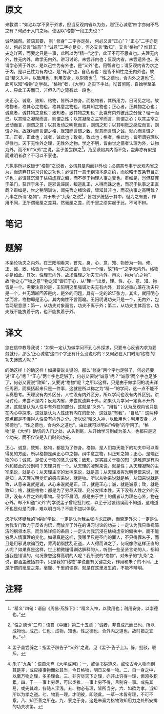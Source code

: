# 原文
来教谓：“如必以学不资于外求，但当反观内省以为务，则‘正心诚意’四字亦何不尽之有？何必于入门之际，便困以‘格物’一段工夫也？”

诚然诚然。若语其要， 则“ 修身” 二字亦足矣， 何必又言“正心”？“正心”二字亦足矣，何必又言“诚意”？“诚意”二字亦足矣，何必又言“致知”，又言“格物”？惟其工夫之详密，而要之只是一事，此所以为“精一”之学，此正不可不思者也。夫理无内外，性无内外，故学无内外。讲习讨论，未尝非内也；反观内省，未尝遗外也。夫谓学必资于外求，是以己性为有外也，是“义外”也，用智者也；谓反观内省为求之于内，是以己性为有内也，是“有我”也，自私者也：是皆不知性之无内外也。故曰“精义入神，以致用也；利用安身，以崇德也”[^1]，“性之德也，合内外之道也”[^2]。此可以知“格物”之学矣。“格物”者，《大学》之实下手处，彻首彻尾，自始学至圣人，只此工夫而已，非但入门之际有此一段也。

夫正心、诚意、致知、格物，皆所以修身。而格物者，其所用力，日可见之地。故格物者，格其心之物也，格其意之物也，格其知之物也；正心者，正其物之心也；诚意者，诚其物之意也；致知者，致其物之知也：此岂有内外彼此之分哉？理一而已。以其理之凝聚而言，则谓之性；以其凝聚之主宰而言，则谓之心；以其主宰之发动而言，则谓之意；以其发动之明觉而言，则谓之知；以其明觉之感应而言，则谓之物。故就物而言谓之格，就知而言谓之致，就意而言谓之诚，就心而言谓之正。正者，正此也；诚者，诚此也；致者，致此也；格者，格此也：皆所谓穷理以尽性也。天下无性外之理，无性外之物。学之不明，皆由世之儒者认理为外，认物为外，而不知“义外”之说，孟子盖尝辟之[^3]，乃至袭陷其内而不免，岂非亦有似是而难明者欤？不可以不察也。

凡执事所以致疑于“格物”之说者，必谓其是内而非外也；必谓其专事于反观内省之为，而遗弃其讲习讨论之功也；必谓其一意于纲领本原之约，而脱略于支条节目之详也；必谓其沉溺于枯槁虚寂之偏，而不尽于物理人事之变也。审如是，岂但获罪于圣门，获罪于朱子，是邪说诬民，叛道乱正，人得而诛之也，而况于执事之正直哉？审如是，世之稍明训诂，闻先哲之绪论者，皆知其非也，而况执事之高明哉？凡事之所谓“格物”，其于朱子“九条”之说[^4]，皆包罗统括于其中，但为之有要，作用不同，正所谓毫厘之差耳。然毫厘之差，而千里之缪实起于此，不可不辩。
# 笔记

# 题解
本条论功夫之内外。在王阳明看来，首先，身、心、意、知、物皆为一物，修、正、诚、致、格皆为一事。功夫之细密，皆为一个理，故“精一”之学无内外。格物亦是如此。其次，性理无内外，故求性理之功夫无内外。再次，物为“心之物”，故“物之心”“物之意”“物之知”皆归于心，从“理一”出发，理、性、心、意、知、物皆是一个。需要注意的是，王阳明这里强调功夫无有内外，其论述重心落在功夫只是一个，并无清晰回答是内、是外的问题，具有一定的论证张力。其实，就阳明心学而言，格物即是正心，其内向性不言而喻。王阳明说功夫只是一个，无内外，包含两层意思：第一，从功夫对象而言，功夫不离于外；第二，从功夫主体而言，功夫既不能执着于内，也不能执着于外。
# 译文
您在信中教导我说：“如果一定认为做学问不到心外探求，只要专心反省内求为要务就行，那么‘正心诚意’这四个字还有什么没说尽的？又何必在入门时用‘格物’的功夫迷惑人呢？”

的确这样！的确这样！如果要说关键的，那么“修身”两个字也足够了，何必还要说“正心”呢？“正心”两个字也足够了，何必又要说“诚意”呢？“诚意”两个字也足够了，何必又要说“致知”，又要说“格物”呢？之所以这样，只是由于做学问的功夫详细周密，而概括起来只是一件事，这就是所以称之为“精一”的学问，这一点不能不认真思考。天理没有内外区分，人性没有内外区分，所以学问也没有内外区别。讲习讨论，未尝不是内；反观内省，未尝就遗弃于外。如果认为学问一定离不开外求，这就是认为人性中有外在的部分，这就是“义外”，“用智”；认为反观内省只是在内心中探求，这就是认为人性还有内在的部分，这就是“有我”，“自私”：这两种观点都是不懂得人性没有内外之分。所以说“精义入神，以致用也；利用安身，以崇德也”，“性之德也，合内外之道也”。由此就可以明白“格物”的学问了。“格物”是《大学》确切的入门之处，从头到尾，从开始学习到成为圣人，也都只是这个功夫，而不仅仅是入门时的功夫。

正心、诚意、致知、格物，都是为了修身。格物，是人们每天能下的功夫中可以看得见的方面。所以格物是纠正心中之物，纠中意之物，纠正知之物；正心，是端正物的心；诚意，是使关于物的念头诚敬；致知，是实践关于物的知：这难道是有内外和彼此的分别吗？天理只有一个。从天理的凝聚来说，就是性；从天理凝聚的主宰来说，就是心；从天理主宰的发挥来说，就是意；从天理发挥光明觉悟来说，就是知；从天理光明觉悟的感应来说，就是物。所以从物来说就是格，从知来说就是致，从意来说就是诚，从心来说就是正。正，就是正心；诚，就是诚意；致，就是致知；格，就是格物：都是为了穷尽天理、充分发挥本性。天下没有人性之外的天理，没有人性之外的事物。圣学不昌明，都是由于世上的儒者认为理在心外，物在心外，却不知道“义外”的学说孟子曾经批判过，以至于沿袭错误而不知道，这难道不也是似是而非，难以明白吗？不能不加以体察。

您所以怀疑我的“格物”学说，一定是认为我主张内求正确，而否定外求；一定是认为我专门致力于反省内悟，而放弃了外在的讲习讨论的功夫；一定认为我只重视简洁的纲领本原，而忽略详细的条目；一定认为我沉浸在枯槁虚空的偏执中，而不能穷尽人情事理的变化。如果真是这样，我哪里只是圣门的罪人，不只得罪朱子，而且是用邪说欺骗百姓，背离朝纲扰乱正道，人人得而诛之了，何况像你这样正直的人呢？如果真是这样，世上稍微懂得训诂解释的人，听到一些圣贤言论的人，都知道我是错误的，何况像您这样高明的人呢？我所说的“格物”，对朱子的“九条”之说，都涵盖统括其中，只是我的“格物”学说自有关键之处，作用和朱子的不同，正是所谓的毫厘之差。毫厘、千里的谬误，就是在这里发生的，不能不辨明。
# 注释

[^1]: “精义”四句：语自《周易·系辞下》：“精义入神，以致用也；利用安身，以崇德也。”
[^2]: “性之德也”二句：语自《中庸》第二十五章：“诚者，非自成己而已也，所以成物也。成己，仁也；成物，知也。性之德也，合外内之道也，故时措之宜也。”
[^3]: 孟子盖尝辟之：指孟子辟告子“义外”之说。见《孟子·告子上》。辟，批驳，驳斥。
[^4]: 朱子“九条”：语自朱熹《大学或问》：一、或读书讲道义，或论古今人物而别其是非，或应接事物而处其当，今日格物，明日又格一物。二、自一身之中，以至万物之理，多多理会。三、非穷尽天下之理，亦非止穷得一理，但须多积累。四、于一一事上穷尽，可以类推。一事上穷不得，且别穷一事。或先其易，或先其难，各随人深浅。五、物必有理，皆所当穷。六、如欲为孝，当知所以为孝之道。七、物我一理。才明彼，即晓此。一草一木皆有理，不可不察。八、知至善之所在。九、察之于身。这是朱熹为格物致知用力之处所安排的功夫次第。